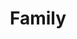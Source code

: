 ---
path: "/eric/"
name: "Eric"
title: "Family"
story: "Eric Farr has traveled the world performing gravity-defying, freestyle motocross stunts. A demanding profession that puts him on the road, he cherishes every moment with his son Aiden and wife Kayleigh. Now with a baby girl on the way, there isn't any place he would rather be than home with his family."
homePageImage: ../images/eric.jpg
videoSourceURL: "https://player.vimeo.com/external/237155241.hd.mp4?s=bc2f46d0bca416c917f636684eac522080c2c689&profile_id=175"
videoImage: ../images/eric-video-image.jpg
backgroundImage: ../images/eric-story-bg.jpg
modalImage: ../images/andy-read-more.jpg
---
